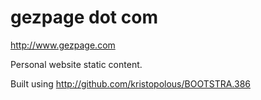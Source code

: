 # gezpage dot com

http://www.gezpage.com

Personal website static content.

Built using http://github.com/kristopolous/BOOTSTRA.386
